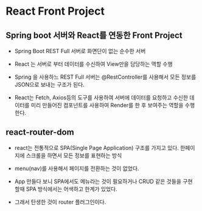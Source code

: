 # React Front Project

## Spring boot 서버와 React를 연동한 Front Project

- Spring Boot REST Full 서버로 화면단이 없는 순수한 서버
- React 는 서버로 부터 데이터를 수신하여 View만을 담당하는 역할 수행

- Spring 을 사용하느 REST Full 서버는 @RestController를 사용해서 모든 정보를 JSON으로 보내는 구조가 된다.
- React는 Fetch, Axios등의 도구를 사용하여 서버에 데이터를 요청하고 수신한 데이터를 미리 만들어진 컴포넌트를 사용하여 Render를 한 후 보여주는 역할을 수행한다.

## react-router-dom

- react는 전통적으로 SPA(Single Page Application) 구조를 가지고 있다. 한페이지에 스크롤을 하면서 모든 정보를 표현하는 방식
- menu(nav)를 사용해서 페이지를 전환하는 것이 없었다.
- App 만들다 보니 SPA에서도 메뉴라는 것이 필요하거나 CRUD 같은 것들을 구현할때 SPA 방식에서는 어색하고 한계가 있었다.

- 그래서 탄생한 것이 router 플러그인이다.
